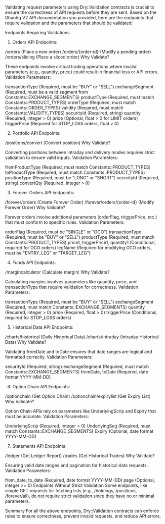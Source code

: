 Validating request parameters using Dry::Validation contracts is crucial to ensure the correctness of API requests before they are sent. Based on the Dhanhq V2 API documentation you provided, here are the endpoints that require validation and the parameters that should be validated:

Endpoints Requiring Validations

1. Orders
   API Endpoints:

/orders (Place a new order)
/orders/{order-id} (Modify a pending order)
/orders/slicing (Place a sliced order)
Why Validate?

These endpoints involve critical trading operations where invalid parameters (e.g., quantity, price) could result in financial loss or API errors.
Validation Parameters:

transactionType (Required, must be "BUY" or "SELL")
exchangeSegment (Required, must be a valid segment from Constants::EXCHANGE_SEGMENTS)
productType (Required, must match Constants::PRODUCT_TYPES)
orderType (Required, must match Constants::ORDER_TYPES)
validity (Required, must match Constants::VALIDITY_TYPES)
securityId (Required, string)
quantity (Required, integer > 0)
price (Optional, float > 0 for LIMIT orders)
triggerPrice (Required for STOP_LOSS orders, float > 0)

2. Portfolio
   API Endpoints:

/positions/convert (Convert position)
Why Validate?

Converting positions between intraday and delivery modes requires strict validation to ensure valid inputs.
Validation Parameters:

fromProductType (Required, must match Constants::PRODUCT_TYPES)
toProductType (Required, must match Constants::PRODUCT_TYPES)
positionType (Required, must be "LONG" or "SHORT")
securityId (Required, string)
convertQty (Required, integer > 0)

3. Forever Orders
   API Endpoints:

/forever/orders (Create Forever Order)
/forever/orders/{order-id} (Modify Forever Order)
Why Validate?

Forever orders involve additional parameters (orderFlag, triggerPrice, etc.) that must conform to specific rules.
Validation Parameters:

orderFlag (Required, must be "SINGLE" or "OCO")
transactionType (Required, must be "BUY" or "SELL")
productType (Required, must match Constants::PRODUCT_TYPES)
price1, triggerPrice1, quantity1 (Conditional, required for OCO orders)
legName (Required for modifying OCO orders, must be "ENTRY_LEG" or "TARGET_LEG")

4. Funds
   API Endpoints:

/margincalculator (Calculate margin)
Why Validate?

Calculating margins involves parameters like quantity, price, and transactionType that require validation for correctness.
Validation Parameters:

transactionType (Required, must be "BUY" or "SELL")
exchangeSegment (Required, must match Constants::EXCHANGE_SEGMENTS)
quantity (Required, integer > 0)
price (Required, float > 0)
triggerPrice (Conditional, required for STOP_LOSS orders)

5. Historical Data
   API Endpoints:

/charts/historical (Daily Historical Data)
/charts/intraday (Intraday Historical Data)
Why Validate?

Validating fromDate and toDate ensures that date ranges are logical and formatted correctly.
Validation Parameters:

securityId (Required, string)
exchangeSegment (Required, must match Constants::EXCHANGE_SEGMENTS)
fromDate, toDate (Required, date format YYYY-MM-DD)

6. Option Chain
   API Endpoints:

/optionchain (Get Option Chain)
/optionchain/expirylist (Get Expiry List)
Why Validate?

Option Chain APIs rely on parameters like UnderlyingScrip and Expiry that must be accurate.
Validation Parameters:

UnderlyingScrip (Required, integer > 0)
UnderlyingSeg (Required, must match Constants::EXCHANGE_SEGMENTS)
Expiry (Optional, date format YYYY-MM-DD)

7. Statements
   API Endpoints:

/ledger (Get Ledger Report)
/trades (Get Historical Trades)
Why Validate?

Ensuring valid date ranges and pagination for historical data requests.
Validation Parameters:

from_date, to_date (Required, date format YYYY-MM-DD)
page (Optional, integer >= 0)
Endpoints Without Strict Validation
Some endpoints, like simple GET requests for fetching lists (e.g., /holdings, /positions, /forever/all), do not require strict validation since they have no or minimal parameters.

Summary
For all the above endpoints, Dry::Validation contracts can enforce rules to ensure correctness, prevent invalid requests, and reduce API errors.
